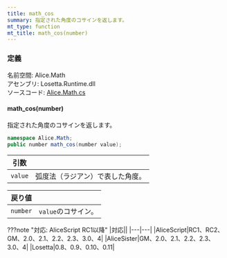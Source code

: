 ```yaml
---
title: math_cos
summary: 指定された角度のコサインを返します。
mt_type: function
mt_title: math_cos(number)
---
```


### 定義
名前空間: Alice.Math<br/>
アセンブリ: Losetta.Runtime.dll<br/>
ソースコード: [Alice.Math.cs](https://github.com/WSOFT-Project/Losetta/blob/master/Losetta.Runtime/Alice.Math.cs)

#### math_cos(number)

指定された角度のコサインを返します。

```cs title="AliceScript"
namespace Alice.Math;
public number math_cos(number value);
```

|引数| |
|-|-|
|`value`|弧度法（ラジアン）で表した角度。|

|戻り値| |
|-|-|
|`number`|`value`のコサイン。|

???note "対応: AliceScript RC1以降"
    |対応||
    |---|---|
    |AliceScript|RC1、RC2、GM、2.0、2.1、2.2、2.3、3.0、4|
    |AliceSister|GM、2.0、2.1、2.2、2.3、3.0、4|
    |Losetta|0.8、0.9、0.10、0.11|
